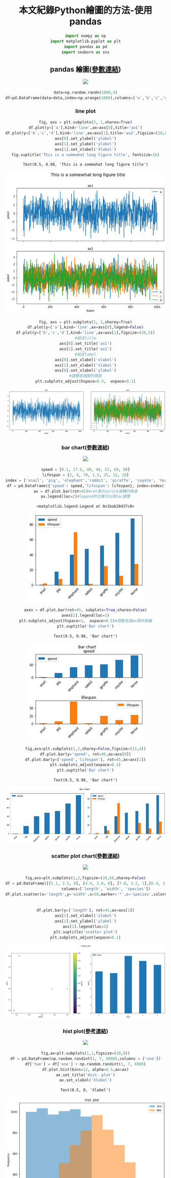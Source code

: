 <br/>
<br/>
<br/>
<br/>
<br/>
<br/>
<br/>
<br/>
<br/>
<br/>
<br/>
<br/>
<br/>
<br/>

<center> 

# 本文紀錄Python繪圖的方法-使用 pandas

<center/>


<div style="page-break-after: always;"></div>


```python
import numpy as np
import matplotlib.pyplot as plt
import pandas as pd
import seaborn as sns
```

## pandas 繪圖([參數連結](https://pandas.pydata.org/pandas-docs/version/0.23.4/generated/pandas.DataFrame.plot.html))

<img src="https://raw.githubusercontent.com/dongqifong/material/master/pd_plot.PNG" /> 


```python
data=np.random.randn(1000,4)
df=pd.DataFrame(data=data,index=np.arange(1000),columns=['a','b','c','d'])
```

### line plot


```python
fig, axs = plt.subplots(2, 1,sharex=True)
df.plot(y=['a'],kind='line',ax=axs[0],title='ax1')
df.plot(y=['b','c','d'],kind='line',ax=axs[1],title='ax2',figsize=(10,8))
axs[0].set_ylabel('ylabel')
axs[1].set_ylabel('ylabel')
axs[1].set_xlabel('Xlabel')
fig.suptitle('This is a somewhat long figure title', fontsize=16)
```




    Text(0.5, 0.98, 'This is a somewhat long figure title')




    
![png](output_6_1.png)
    



```python
fig, axs = plt.subplots(1, 2,sharey=True)
df.plot(y=['a'],kind='line',ax=axs[0],legend=False)
df.plot(y=['b','c','d'],kind='line',ax=axs[1],figsize=(20,5))
#設定title
axs[0].set_title('ax1')
axs[1].set_title('ax2')
#設定label
axs[0].set_xlabel('xlabel')
axs[1].set_xlabel('xlabel')
axs[0].set_xlabel('ylabel')
#調整各個圖的間距
plt.subplots_adjust(hspace=0.5,  wspace=0.1)
```


    
![png](output_7_0.png)
    


### bar chart([參數連結](https://pandas.pydata.org/pandas-docs/version/0.23/generated/pandas.DataFrame.plot.bar.html))

<img src="https://raw.githubusercontent.com/dongqifong/material/master/Bar_plot.PNG" width=80%/> 


```python
speed = [0.1, 17.5, 40, 48, 52, 69, 88]
lifespan = [2, 8, 70, 1.5, 25, 12, 28]
index = ['snail', 'pig', 'elephant','rabbit', 'giraffe', 'coyote', 'horse']
df = pd.DataFrame({'speed': speed,'lifespan': lifespan}, index=index)
ax = df.plot.bar(rot=45)#rot表示xstick旋轉的角度
ax.legend(loc=2)#legend的位置可以用loc調整
```




    <matplotlib.legend.Legend at 0x1bab28437c0>




    
![png](output_10_1.png)
    



```python
axes = df.plot.bar(rot=45, subplots=True,sharex=False)
axes[1].legend(loc=1)
plt.subplots_adjust(hspace=1,  wspace=0.5)#調整各個ax間的距離
plt.suptitle('Bar chart')
```




    Text(0.5, 0.98, 'Bar chart')




    
![png](output_11_1.png)
    



```python
fig,axs=plt.subplots(1,2,sharey=False,figsize=(15,4))
df.plot.bar(y='speed', rot=45,ax=axs[0])
df.plot.bar(y=['speed','lifespan'], rot=45,ax=axs[1])
plt.subplots_adjust(wspace=0.1)
plt.suptitle('Bar chart')
```




    Text(0.5, 0.98, 'Bar chart')




    
![png](output_12_1.png)
    


### scatter plot chart([參數連結](https://pandas.pydata.org/pandas-docs/version/0.25.0/reference/api/pandas.DataFrame.plot.scatter.html))

<img src="https://raw.githubusercontent.com/dongqifong/material/master/scatter_plot.PNG" width=80%/> 


```python
fig,axs=plt.subplots(1,2,figsize=(20,8),sharey=False)
df = pd.DataFrame([[5.1, 3.5, 0], [4.9, 3.0, 0], [7.0, 3.2, 1],[6.4, 3.2, 1], [5.9, 3.0, 2]],
                  columns=['length', 'width', 'species'])
df.plot.scatter(x='length',y='width',s=50,marker='*',c='species',colormap='viridis',ax=axs[0])#s設定點的大小


df.plot.bar(y=['length'], rot=45,ax=axs[1])
axs[1].set_xlabel('xlabel')
axs[1].set_ylabel('ylabel')
axs[1].legend(loc=2)
plt.suptitle('scatter plot')
plt.subplots_adjust(wspace=0.1)
```


    
![png](output_15_0.png)
    


### hist plot([參考連結](https://pandas.pydata.org/pandas-docs/version/0.23.4/generated/pandas.DataFrame.plot.hist.html))

<img src="https://raw.githubusercontent.com/dongqifong/material/master/hist_plot.PNG" width=80%/> 


```python
fig,ax=plt.subplots(1,1,figsize=(10,8))
df = pd.DataFrame(np.random.randint(1, 7, 6000),columns = ['one'])
df['two'] = df['one'] + np.random.randint(1, 7, 6000)
df.plot.hist(bins=12, alpha=0.5,ax=ax)
ax.set_title('Hist. plot')
ax.set_xlabel('Xlabel')
```




    Text(0.5, 0, 'Xlabel')




    
![png](output_18_1.png)
    


### box plot([參考連結](https://pandas.pydata.org/pandas-docs/version/0.25.0/reference/api/pandas.DataFrame.boxplot.html))

<img src="https://raw.githubusercontent.com/dongqifong/material/master/box_plot.PNG" width=80%/> 


```python
np.random.seed(1234)
df = pd.DataFrame(np.random.randn(10,4),columns=['Col1', 'Col2', 'Col3', 'Col4'])
df.boxplot(column=['Col1', 'Col2', 'Col3'])
```




    <AxesSubplot:>




    
![png](output_21_1.png)
    


### kde plot([參考連結](https://pandas.pydata.org/pandas-docs/stable/reference/api/pandas.DataFrame.plot.kde.html))

<img src="https://raw.githubusercontent.com/dongqifong/material/master/kde_plot.PNG" width=80%/> 


```python
speed = [0.1, 17.5, 40, 48, 52, 69, 88]
lifespan = [2, 8, 70, 1.5, 25, 12, 28]
index = ['snail', 'pig', 'elephant','rabbit', 'giraffe', 'coyote', 'horse']
df = pd.DataFrame({'speed': speed,'lifespan': lifespan}, index=index)
ax = df.plot.hist(y='lifespan',rot=45)#rot表示xstick旋轉的角度

```


    
![png](output_24_0.png)
    



```python
df = pd.DataFrame({'x': [1, 2, 2.5, 3, 3.5, 4, 5],'y': [4, 4, 4.5, 5, 5.5, 6, 6],})
df.plot.kde()
```




    <AxesSubplot:ylabel='Density'>




    
![png](output_25_1.png)
    



```python

```
